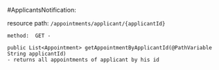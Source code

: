 #ApplicantsNotification:

resource path: ```/appointments/applicant/{applicantId}```

	method:  GET -

	public List<Appointment> getAppointmentByApplicantId(@PathVariable String applicantId)
    - returns all appointments of applicant by his id
